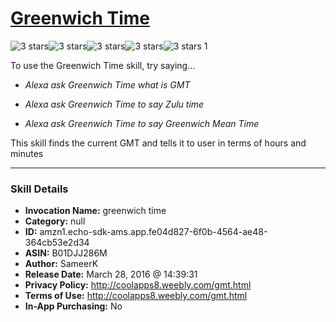 # [Greenwich Time](http://alexa.amazon.com/#skills/amzn1.echo-sdk-ams.app.fe04d827-6f0b-4564-ae48-364cb53e2d34)
![3 stars](../../images/ic_star_black_18dp_1x.png)![3 stars](../../images/ic_star_black_18dp_1x.png)![3 stars](../../images/ic_star_black_18dp_1x.png)![3 stars](../../images/ic_star_border_black_18dp_1x.png)![3 stars](../../images/ic_star_border_black_18dp_1x.png) 1

To use the Greenwich Time skill, try saying...

* *Alexa ask Greenwich Time what is GMT*

* *Alexa ask Greenwich Time to say Zulu time*

* *Alexa ask Greenwich Time to say Greenwich Mean Time*

This skill finds the current GMT and tells it to user in terms of hours and minutes

***

### Skill Details

* **Invocation Name:** greenwich time
* **Category:** null
* **ID:** amzn1.echo-sdk-ams.app.fe04d827-6f0b-4564-ae48-364cb53e2d34
* **ASIN:** B01DJJ286M
* **Author:** SameerK
* **Release Date:** March 28, 2016 @ 14:39:31
* **Privacy Policy:** http://coolapps8.weebly.com/gmt.html
* **Terms of Use:** http://coolapps8.weebly.com/gmt.html
* **In-App Purchasing:** No
